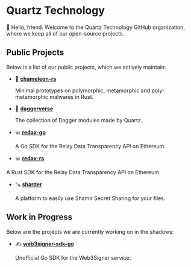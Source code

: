 # Quartz Technology

👋 Hello, friend. Welcome to the Quartz Technology GitHub organization, where we keep all of our 
open-source projects.

## Public Projects

Below is a list of our public projects, which we actively maintain:
- 🦎 [**chameleon-rs**](https://github.com/quartz-technology/chameleon-rs)

    Minimal prototypes on polymorphic, metamorphic and poly-metamorphic malwares in Rust.


- 💫 [**daggerverse**](https://github.com/quartz-technology/daggerverse)

    The collection of Dagger modules made by Quartz.


- 📊 [**redax-go**](https://github.com/quartz-technology/redax-go)

    A Go SDK for the Relay Data Transparency API on Ethereum.

- 📊 [**redax-rs**](./README.md#work-in-progress)

A Rust SDK for the Relay Data Transparency API on Ethereum.

- 🪚 [**sharder**](./README.md#work-in-progress)

    A platform to easily use Shamir Secret Sharing for your files.

## Work in Progress

Below are the projects we are currently working on in the shadows:
- ✍️ [**web3signer-sdk-go**](./README.md#work-in-progress)

    Unofficial Go SDK for the Web3Signer service.
